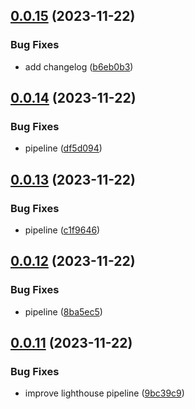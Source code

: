 ## [0.0.15](https://github.com/rubenlupi/react-tw-vite-boilerplate/compare/v0.0.14...v0.0.15) (2023-11-22)


### Bug Fixes

* add changelog ([b6eb0b3](https://github.com/rubenlupi/react-tw-vite-boilerplate/commit/b6eb0b36e319b6380108bfcfe9ad355b866cc727))



## [0.0.14](https://github.com/rubenlupi/react-tw-vite-boilerplate/compare/v0.0.13...v0.0.14) (2023-11-22)


### Bug Fixes

* pipeline ([df5d094](https://github.com/rubenlupi/react-tw-vite-boilerplate/commit/df5d0945427f7eab57485b4570e79a2843950b45))



## [0.0.13](https://github.com/rubenlupi/react-tw-vite-boilerplate/compare/v0.0.12...v0.0.13) (2023-11-22)


### Bug Fixes

* pipeline ([c1f9646](https://github.com/rubenlupi/react-tw-vite-boilerplate/commit/c1f964620958859de6371bf1126ce783dc948631))



## [0.0.12](https://github.com/rubenlupi/react-tw-vite-boilerplate/compare/v0.0.11...v0.0.12) (2023-11-22)


### Bug Fixes

* pipeline ([8ba5ec5](https://github.com/rubenlupi/react-tw-vite-boilerplate/commit/8ba5ec54061d1e2005bf2472d2e741c73eeade68))



## [0.0.11](https://github.com/rubenlupi/react-tw-vite-boilerplate/compare/v0.0.10...v0.0.11) (2023-11-22)


### Bug Fixes

* improve lighthouse pipeline ([9bc39c9](https://github.com/rubenlupi/react-tw-vite-boilerplate/commit/9bc39c94bc962067f2973c674b76335071d02134))



